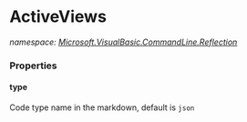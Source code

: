 ﻿# ActiveViews
_namespace: [Microsoft.VisualBasic.CommandLine.Reflection](./index.md)_






### Properties

#### type
Code type name in the markdown, default is ``json``
